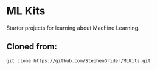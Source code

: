 # ML Kits

Starter projects for learning about Machine Learning.

## Cloned from:

```
git clone https://github.com/StephenGrider/MLKits.git
```
